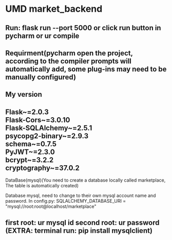 UMD market_backend    
=
Run: flask run --port 5000 or click run button in pycharm or ur compile  
---
Requirment(pycharm open the project, according to the compiler prompts will automatically add, some plug-ins may need to be manually configured)  
---
My version  
---
Flask~=2.0.3  
Flask-Cors~=3.0.10  
Flask-SQLAlchemy~=2.5.1  
psycopg2-binary~=2.9.3  
schema~=0.7.5  
PyJWT~=2.3.0  
bcrypt~=3.2.2  
cryptography~=37.0.2 
---
DataBase(mysql)(You need to create a database locally called marketplace, The table is automatically created)

Database mysql, need to change to their own mysql account name and password. In config.py: SQLALCHEMY_DATABASE_URI = "mysql://root:root@localhost/marketplace"  

first root: ur mysql id  second root: ur password  
(EXTRA: terminal run: pip install mysqlclient)  
----



